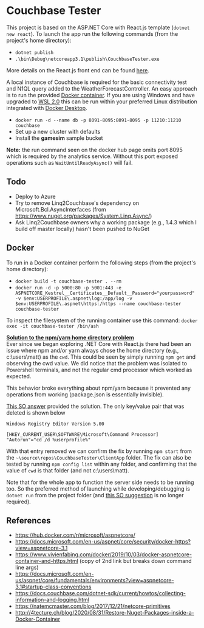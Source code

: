 # Couchbase Tester
This project is based on the ASP.NET Core with React.js template (`dotnet new react`). To launch the app run the following commands (from the project's home directory):
* `dotnet publish`
* `.\bin\Debug\netcoreapp3.1\publish\CouchbaseTester.exe`

More details on the React.js front end can be found [here](ClientApp/README.md).

A local instance of Couchbase is required for the basic connectivity test and N1QL query added to the WeatherForecastController. An easy approach is to run the provided [Docker container](https://hub.docker.com/r/couchbase/server/). If you are using Windows and have upgraded to [WSL 2.0](https://docs.microsoft.com/en-us/windows/wsl/wsl2-index) this can be run within your preferred Linux distribution integrated with [Docker Desktop](https://docs.docker.com/docker-for-windows/wsl/).
* `docker run -d --name db -p 8091-8095:8091-8095 -p 11210:11210 couchbase`
* Set up a new cluster with defaults
* Install the __gamesim__ sample bucket

__Note:__ the run command seen on the docker hub page omits port 8095 which is required by the analytics service. Without this port exposed operations such as `WaitUntilReadyAsync()` will fail.

## Todo
* Deploy to Azure
* Try to remove Linq2Couchbase's dependency on Microsoft.Bcl.AsyncInterfaces (from https://www.nuget.org/packages/System.Linq.Async/)
* Ask Linq2Couchbase owners why a working package (e.g., 1.4.3 which I build off master locally) hasn't been pushed to NuGet

## Docker
To run in a Docker container perform the following steps (from the project's home directory):
* `docker build -t couchbase-tester . --rm`
* `docker run -d -p 5000:80 -p 5001:443 -e ASPNETCORE_Kestrel__Certificates__Default__Password="yourpassword" -v $env:USERPROFILE\.aspnet\log:/app/log -v $env:USERPROFILE\.aspnet\https:/https --name couchbase-tester couchbase-tester`

To inspect the filesystem of the running container use this command: `docker exec -it couchbase-tester /bin/ash`

<ins>**Solution to the npm/yarn home directory problem**</ins>\
Ever since we began exploring .NET Core with React.js there had been an issue where npm and/or yarn always chose the home directory (e.g., c:\users\matt) as the `cwd`. This could be seen by simply running `npm get` and observing the cwd value. We did notice that the problem was isolated to Powershell terminals, and not the regular cmd processor which worked as expected.

This behavior broke everything about npm/yarn because it prevented any operations from working (package.json is essentially invisible).

[This SO answer](https://stackoverflow.com/a/29561882) provided the solution. The only key/value pair that was deleted is shown below
```Batchfile
Windows Registry Editor Version 5.00

[HKEY_CURRENT_USER\SOFTWARE\Microsoft\Command Processor]
"Autorun"="cd /d %userprofile%"
```

With that entry removed we can confirm the fix by running `npm start` from the `~\source\repos\CouchbaseTester\ClientApp` folder. The fix can also be tested by running `npm config list` within any folder, and confirming that the value of `cwd` is that folder (and not c:\users\matt).

Note that for the whole app to function the server side needs to be running too. So the preferred method of launching while developing/debugging is `dotnet run` from the project folder (and [this SO suggestion](https://stackoverflow.com/a/61354275) is no longer required).

## References
* https://hub.docker.com/r/microsoft/aspnetcore/
* https://docs.microsoft.com/en-us/aspnet/core/security/docker-https?view=aspnetcore-3.1
* https://www.vivienfabing.com/docker/2019/10/03/docker-aspnetcore-container-and-https.html (copy of 2nd link but breaks down command line args)
* https://docs.microsoft.com/en-us/aspnet/core/fundamentals/environments?view=aspnetcore-3.1#startup-class-conventions
* https://docs.couchbase.com/dotnet-sdk/current/howtos/collecting-information-and-logging.html
* https://natemcmaster.com/blog/2017/12/21/netcore-primitives
* http://4tecture.ch/blog/2020/08/31/Restore-Nuget-Packages-inside-a-Docker-Container
